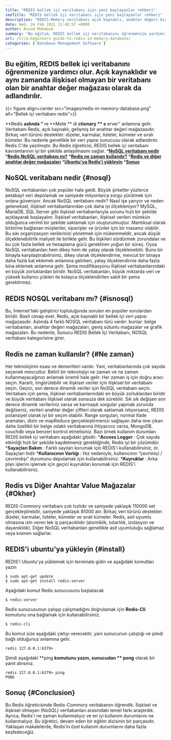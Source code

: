 ```yaml
---
title: "REDIS bellek içi veritabanı için yeni başlayanlar rehberi" 
seoTitle: "REDIS bellek içi veritabanı için yeni başlayanlar rehberi" 
description: "REDIS-Memory veritabanı açık kaynaklı, anahtar değeri bir mağazadır. Buna NoSQL veritabanı da denir. Bu Redis öğreticisi, Redis'in temel kavramları hakkında size rehberlik eder." 
date: Wed, 24 Feb 2021 11:48:57 +0000
author: Assad Mahmood
summary: "Bu eğitim, REDIS bellek içi veritabanını öğrenmenize yardımcı olur. Açık kaynaklıdır ve aynı zamanda ilişkisel olmayan bir veritabanı olan bir anahtar değer mağazası olarak da adlandırılır." 
url: /tr/a-beginners-guide-to-redis-in-memory-database/
categories: ['Database Management Software']
---
```


## Bu eğitim, REDIS bellek içi veritabanını öğrenmenize yardımcı olur. Açık kaynaklıdır ve aynı zamanda ilişkisel olmayan bir veritabanı olan bir anahtar değer mağazası olarak da adlandırılır.

{{< figure align=center src="images/redis-in-memory-database.png" alt="Bellek içi veritabanı redis">}}

**Redis  **aslında “**  re  **Mote **  di  **ctionary **  s**  erver” anlamına gelir. Veritabanı Redis, açık kaynaklı, gelişmiş bir anahtar değeri mağazasıdır. Birkaç veri türünü destekler: dizeler, karmalar, listeler, kümeler ve sıralı kümeler. Bu nedenle genellikle bir veri yapısı sunucusu olarak adlandırılır. Redis C'de yazılmıştır. Bu Redis öğreticisi, REDIS bellek içi veritabanı kavramlarının iyi bir şekilde anlaşılmasını sağlar.
  ***[NoSQL veritabanı nedir][1]** 
  ***[Redis NoSQL veritabanı mı?][2]** 
  ***[Redis ne zaman kullanılır?][3]** 
  ***[Redis ve diğer anahtar değer mağazaları][4]** 
  ***[Ubuntu'ya Redis'i yükleyin][5]** 
  ***[Sonuç][6]** 

## NoSQL veritabanı nedir   {#nosql}
NoSQL veritabanları çok popüler hale geldi. Büyük şirketler yüzlerce petabayt veri depolamak ve saniyede milyonlarca sorgu yürütmek için onlara güveniyor. Ancak NoSQL veritabanı nedir? Nasıl işe yarıyor ve neden geleneksel, ilişkisel veritabanlarından çok daha iyi ölçekleniyor? MySQL, MariaDB, SQL Server gibi ilişkisel veritabanlarıyla sorunu hızlı bir şekilde açıklayarak başlayalım.
İlişkisel veritabanları, ilişkisel verileri mümkün olduğunca verimli bir şekilde saklamak için oluşturulmuştur. Mantıksal olarak birbirine bağlanan müşteriler, siparişler ve ürünler için bir masanız olabilir. Bu sıkı organizasyon verilerinizi yönetmek için mükemmeldir, ancak düşük ölçeklenebilirlik maliyeti ile birlikte gelir. Bu ilişkileri sürdürmek zorundalar ve bu çok fazla bellek ve hesaplama gücü gerektiren yoğun bir süreç.
Oysa NoSQL veritabanları hem dikey hem de yatay olarak ölçeklenebilir. Bunu bir binayla karşılaştırabilirsiniz, dikey olarak ölçeklendirme, mevcut bir binaya daha fazla kat eklemek anlamına gelirken, yatay ölçeklendirme daha fazla bina eklemek anlamına gelir. Şema modifikasyonu ilişkisel veritabanlarındaki en büyük zorluklardan biridir. NoSQL veritabanları, büyük miktarda veri ve yüksek kullanıcı yükleri ile kolayca ölçeklendirilen sabit bir şema gerektirmez.

## REDIS NOSQL veritabanı mı?   {#isnosql}
Bu, İnternet'teki geliştirici topluluğunda sorulan en popüler sorulardan biridir. Basit cevap evet. Redis, açık kaynaklı bir bellek içi veri yapısı mağazasıdır.
Aslında 4 farklı NOSQL veritabanı türü vardır: bunlar: belge veritabanları, anahtar değeri mağazaları, geniş sütunlu mağazalar ve grafik mağazaları. Bu nedenle, Sunucu REDIS Bellek İçi Veritabanı, NOSQL veritabanı kategorisine girer.

## Redis ne zaman kullanılır?   {#Ne zaman}
Her teknolojinin esası ve demeritleri vardır. Yani, veritabanlarında çok sayıda seçenek mevcuttur. Belirli bir teknolojiyi ne zaman ve ne zaman kullanmayacağınızı anlamak önemli hale gelir. Her zaman iş için doğru aracı seçin.
Kararlı, öngörülebilir ve ilişkisel veriler için ilişkisel bir veritabanı seçin. Geçici, son derece dinamik veriler için NoSQL veritabanı seçin. Veritabanı için şema, ilişkisel veritabanlarındaki en büyük zorluklardan biridir ve büyük veritabanı ilişkisel olarak sonsuza dek sürebilir.
Sık sık değişen son derece dinamik verileriniz varsa ve karmaşık sorgular yapmak zorunda değilseniz, verileri anahtar değer çiftleri olarak saklamak istiyorsanız, REDIS potansiyel olarak iyi bir seçim olabilir. Range sorguları, normal ifade aramaları, dizin ve mapReduce gerçekleştirmenizi sağlayan daha öne çıkan daha özellikli bir belge odaklı veritabanına ihtiyacınız varsa, MongoDB, couchdb veya benzeri kontrol etmelisiniz.
Bazı örnek kullanım durumları REDIS bellek içi veritabanı aşağıdaki gibidir:
  ***Access Logger** : Çok sayıda etkinliği hızlı bir şekilde kaydetmeniz gerektiğinde, Redis iyi bir çözümdür.
  ***Sayaçları Bakım** : Farklı sayıları korumak için REDIS'i kullanabilirsiniz, ör. Sayaçları İndir
  ***Kullanıcının Varlığı** : Hız nedeniyle, kullanıcının “çevrimiçi / çevrimdışı” durumunu depolamak için kullanabilirsiniz.
  ***Kuyruklar** : Arka plan işlerini işlemek için geçici kuyrukları korumak için REDIS'i kullanabilirsiniz.

## Redis vs Diğer Anahtar Value Mağazalar   {#Okher}
REDIS-Commory veritabanı çok hızlıdır ve saniyede yaklaşık 110000 set gerçekleştirebilir, saniyede yaklaşık 81000 alır. Birkaç veri türünü destekler: dizeler, karmalar, listeler, kümeler ve sıralı kümeler. Redis, asit uyumlu olmasına izin veren tek iş parçacıklıdır (atomiklik, tutarlılık, izolasyon ve dayanıklılık). Diğer NoSQL veritabanları genellikle asit uyumluluğu sağlamaz veya kısmen sağlarlar.

## REDIS'i ubuntu'ya yükleyin   {#install}
REDIS'i Ubuntu'ya yüklemek için terminale gidin ve aşağıdaki komutları yazın
```
$ sudo apt-get update 
$ sudo apt-get install redis-server
```
Aşağıdaki komut Redis sunucusunu başlatacak
```
$ redis-server
```
Redis sunucusunun çalışıp çalışmadığını doğrulamak için **Redis-Cli**  komutunu ona bağlamak için kullanabilirsiniz.
```
$ redis-cli 
```
Bu komut size aşağıdaki çıktıyı verecektir, yani sunucunun çalıştığı ve şimdi bağlı olduğunuz anlamına gelir.
```
redis 127.0.0.1:6379>
```
Şimdi aşağıdaki **ping  **komutunu yazın, sunucudan **  pong**  olarak bir yanıt alırsınız.
```
redis 127.0.0.1:6379> ping
PONG
```

## Sonuç   {#Conclusion}
Bu Redis öğreticisinde Redis-Commory veritabanını öğrendik. İlişkisel ve ilişkisel olmayan (NoSQL) veritabanları arasındaki temel farkı araştırdık. Ayrıca, Redis'i ne zaman kullanmalıyız ve en iyi kullanım durumlarını ne kullanmalıyız. Bu öğretici, devam eden bir eğitim dizisinin bir parçasıdır. Yaklaşan makalelerde, Redis’in özel kullanım durumlarını daha fazla keşfedeceğiz.

  
[1]: #nosql
[2]: #isnosql
[3]: #when
[4]: #other
[5]: #install
[6]: #conclusion
